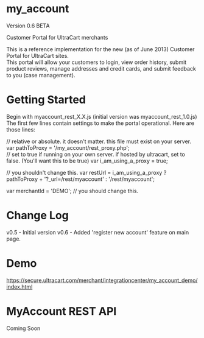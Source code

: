 my_account
==========

Version 0.6 BETA

Customer Portal for UltraCart merchants

This is a reference implementation for the new (as of June 2013) Customer Portal for UltraCart sites.  
This portal will allow your customers to login, view order history, submit product reviews, manage
addresses and credit cards, and submit feedback to you (case management).

Getting Started
===============
Begin with myaccount_rest_X.X.js  (initial version was myaccount_rest_1.0.js)
The first few lines contain settings to make the portal operational.
Here are those lines:

// relative or absolute.  it doesn't matter.  this file must exist on your server.
var pathToProxy = '/my_account/rest_proxy.php';  
// set to true if running on your own server.  if hosted by ultracart, set to false. (You'll want this to be true)
var i_am_using_a_proxy = true;  

// you shouldn't change this.
var restUrl = i_am_using_a_proxy ? pathToProxy + '?_url=/rest/myaccount' : '/rest/myaccount';  


var merchantId = 'DEMO'; // you should change this.


Change Log
===============
v0.5 - Initial version
v0.6 - Added 'register new account' feature on main page.


Demo
====
https://secure.ultracart.com/merchant/integrationcenter/my_account_demo/index.html

MyAccount REST API
==================
Coming Soon
